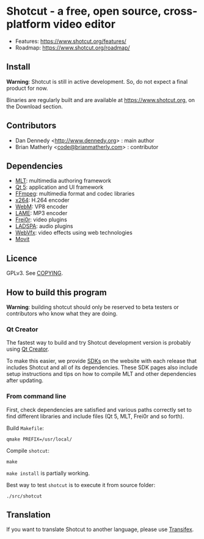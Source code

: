 # Shotcut - a free, open source, cross-platform **video editor**

- Features: https://www.shotcut.org/features/
- Roadmap: https://www.shotcut.org/roadmap/

## Install

**Warning**: Shotcut is still in active development. So, do not expect a final product for now.

Binaries are regularly built and are available at https://www.shotcut.org, on the Download section.

## Contributors

- Dan Dennedy <<http://www.dennedy.org>> : main author
- Brian Matherly <<code@brianmatherly.com>> : contributor

## Dependencies

- [MLT](https://www.mltframework.org/): multimedia authoring framework
- [Qt 5](https://www.qt.io/): application and UI framework
- [FFmpeg](https://www.ffmpeg.org/): multimedia format and codec libraries
- [x264](https://www.videolan.org/developers/x264.html): H.264 encoder
- [WebM](https://www.webmproject.org/): VP8 encoder
- [LAME](http://lame.sourceforge.net/): MP3 encoder
- [Frei0r](https://www.dyne.org/software/frei0r/): video plugins
- [LADSPA](https://www.ladspa.org/): audio plugins
- [WebVfx](https://github.com/mltframework/webvfx): video effects using web technologies
- [Movit](https://git.sesse.net/?p=movit)

## Licence

GPLv3. See [COPYING](COPYING).

## How to build this program

**Warning**: building shotcut should only be reserved to beta testers or contributors who know what they are doing.

### Qt Creator

The fastest way to build and try Shotcut development version is probably using [Qt Creator](https://www.qt.io/download#qt-creator).

To make this easier, we provide [SDKs](https://shotcut.org/notes/) on the website with each release that includes
Shotcut and all of its dependencies. These SDK pages also include setup instructions and tips on how to compile
MLT and other dependencies after updating.

### From command line

First, check dependencies are satisfied and various paths correctly set to find different libraries and include files (Qt 5, MLT, Frei0r and so forth).

Build `Makefile`:

```
qmake PREFIX=/usr/local/
```
Compile `shotcut`:

```
make
```

`make install` is partially working.

Best way to test `shotcut` is to execute it from source folder:

```
./src/shotcut
```

## Translation

If you want to translate Shotcut to another language, please use [Transifex](https://www.transifex.com/ddennedy/shotcut/).
